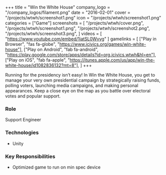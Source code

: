 +++
title = "Win the White House"
company_logo = "/company_logos/filament.png"
date = "2016-02-01"
cover = "/projects/wtwh/screenshot1.png"
icon = "/projects/wtwh/screenshot1.png"
categories = ["Game"]
screenshots = [
    "/projects/wtwh/cover.png",
    "/projects/wtwh/screenshot1.png",
    "/projects/wtwh/screenshot2.png",
    "/projects/wtwh/screenshot3.png",
]
videos = [
    "https://www.youtube.com/embed/1jatSL0Wvvg"
]
gamelinks = [
    ["Play in Browser", "fas fa-globe", "https://www.icivics.org/games/win-white-house"],
    ["Play on Android", "fab fa-android", "https://play.google.com/store/apps/details?id=org.icivics.wtwh&hl=en"],
    ["Play on iOS", "fab fa-apple", "https://itunes.apple.com/us/app/win-the-white-house/id1082836132?mt=8"],
]
+++

Running for the presidency isn’t easy! In Win the White House, you get to manage your very own presidential campaign by strategically raising funds, polling voters, launching media campaigns, and making personal appearances. Keep a close eye on the map as you battle over electoral votes and popular support.

### Role
Support Engineer

### Technologies
* Unity

### Key Responsibilities
* Optimized game to run on min spec device